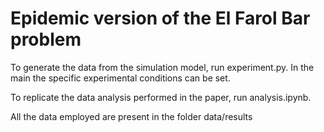 # Epidemic version of the El Farol Bar problem

To generate the data from the simulation model, run experiment.py. In the main the specific experimental conditions can be set.

To replicate the data analysis performed in the paper, run analysis.ipynb. 

All the data employed are present in the folder data/results

